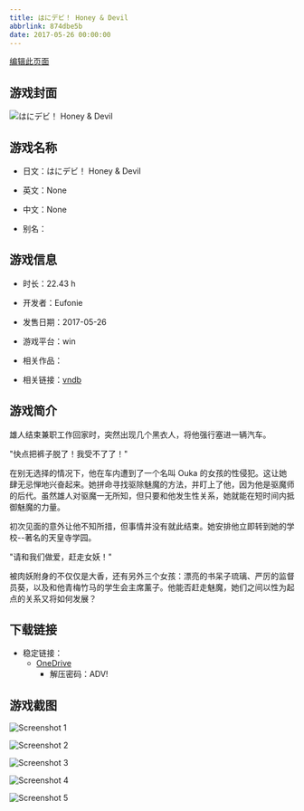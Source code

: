 ```yaml
---
title: はにデビ！ Honey & Devil
abbrlink: 874dbe5b
date: 2017-05-26 00:00:00
---
```

[编辑此页面](https://github.com/ACG-3/ADV3-source/blob/main/source/_posts/games/%E3%81%AF%E3%81%AB%E3%83%87%E3%83%93%EF%BC%81%20Honey%20%26%20Devil.md)

## 游戏封面

![はにデビ！ Honey & Devil](https://pan.timero.xyz/d/onedrive/img_lib_001/%E3%81%AF%E3%81%AB%E3%83%87%E3%83%93%EF%BC%81%20Honey%20%26%20Devil_cover.avif)


## 游戏名称

- 日文：はにデビ！ Honey & Devil
- 英文：None
- 中文：None

- 别名：


## 游戏信息

- 时长：22.43 h
- 开发者：Eufonie
- 发售日期：2017-05-26
- 游戏平台：win
- 相关作品：

- 相关链接：[vndb](https://vndb.org/v20470)


## 游戏简介

雄人结束兼职工作回家时，突然出现几个黑衣人，将他强行塞进一辆汽车。

"快点把裤子脱了！我受不了了！"

在别无选择的情况下，他在车内遭到了一个名叫 Ouka 的女孩的性侵犯。这让她肆无忌惮地兴奋起来。她拼命寻找驱除魅魔的方法，并盯上了他，因为他是驱魔师的后代。虽然雄人对驱魔一无所知，但只要和他发生性关系，她就能在短时间内抵御魅魔的力量。

初次见面的意外让他不知所措，但事情并没有就此结束。她安排他立即转到她的学校--著名的天皇寺学园。

"请和我们做爱，赶走女妖！"

被肉妖附身的不仅仅是大香，还有另外三个女孩：漂亮的书呆子琉璃、严厉的监督员葵，以及和他青梅竹马的学生会主席薰子。他能否赶走魅魔，她们之间以性为起点的关系又将如何发展？




## 下载链接

- 稳定链接：
    - [OneDrive](https://pan.timero.xyz/onedrive/adv_lib_001/%E3%81%AF%E3%81%AB%E3%83%87%E3%83%93%EF%BC%81%20Honey%20%26%20Devil)
        - 解压密码：ADV!



## 游戏截图


![Screenshot 1](https://pan.timero.xyz/d/onedrive/img_lib_001/%E3%81%AF%E3%81%AB%E3%83%87%E3%83%93%EF%BC%81%20Honey%20%26%20Devil_Screenshot_1.avif)

![Screenshot 2](https://pan.timero.xyz/d/onedrive/img_lib_001/%E3%81%AF%E3%81%AB%E3%83%87%E3%83%93%EF%BC%81%20Honey%20%26%20Devil_Screenshot_2.avif)

![Screenshot 3](https://pan.timero.xyz/d/onedrive/img_lib_001/%E3%81%AF%E3%81%AB%E3%83%87%E3%83%93%EF%BC%81%20Honey%20%26%20Devil_Screenshot_3.avif)

![Screenshot 4](https://pan.timero.xyz/d/onedrive/img_lib_001/%E3%81%AF%E3%81%AB%E3%83%87%E3%83%93%EF%BC%81%20Honey%20%26%20Devil_Screenshot_4.avif)

![Screenshot 5](https://pan.timero.xyz/d/onedrive/img_lib_001/%E3%81%AF%E3%81%AB%E3%83%87%E3%83%93%EF%BC%81%20Honey%20%26%20Devil_Screenshot_5.avif)

